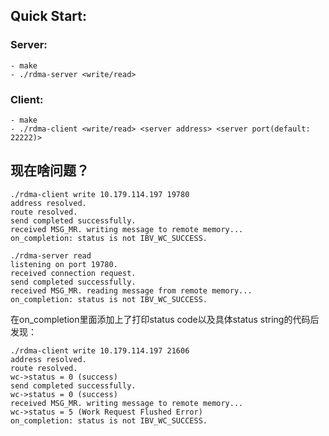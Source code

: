 ## Quick Start: ##

### Server: ###
    - make  
    - ./rdma-server <write/read>  

### Client: ###
    - make
    - ./rdma-client <write/read> <server address> <server port(default: 22222)>

## 现在啥问题？

```
./rdma-client write 10.179.114.197 19780
address resolved.
route resolved.
send completed successfully.
received MSG_MR. writing message to remote memory...
on_completion: status is not IBV_WC_SUCCESS.

./rdma-server read
listening on port 19780.
received connection request.
send completed successfully.
received MSG_MR. reading message from remote memory...
on_completion: status is not IBV_WC_SUCCESS.
```

在on_completion里面添加上了打印status code以及具体status string的代码后发现：
```
./rdma-client write 10.179.114.197 21606
address resolved.
route resolved.
wc->status = 0 (success)
send completed successfully.
wc->status = 0 (success)
received MSG_MR. writing message to remote memory...
wc->status = 5 (Work Request Flushed Error)
on_completion: status is not IBV_WC_SUCCESS.
```